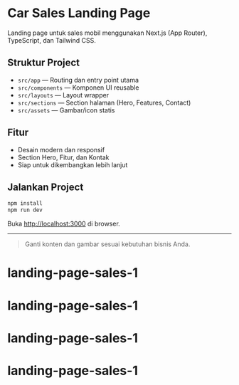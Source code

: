 # Car Sales Landing Page

Landing page untuk sales mobil menggunakan Next.js (App Router), TypeScript, dan Tailwind CSS.

## Struktur Project

- `src/app` — Routing dan entry point utama
- `src/components` — Komponen UI reusable
- `src/layouts` — Layout wrapper
- `src/sections` — Section halaman (Hero, Features, Contact)
- `src/assets` — Gambar/icon statis

## Fitur

- Desain modern dan responsif
- Section Hero, Fitur, dan Kontak
- Siap untuk dikembangkan lebih lanjut

## Jalankan Project

```bash
npm install
npm run dev
```

Buka [http://localhost:3000](http://localhost:3000) di browser.

---

> Ganti konten dan gambar sesuai kebutuhan bisnis Anda.
# landing-page-sales-1
# landing-page-sales-1
# landing-page-sales-1
# landing-page-sales-1
